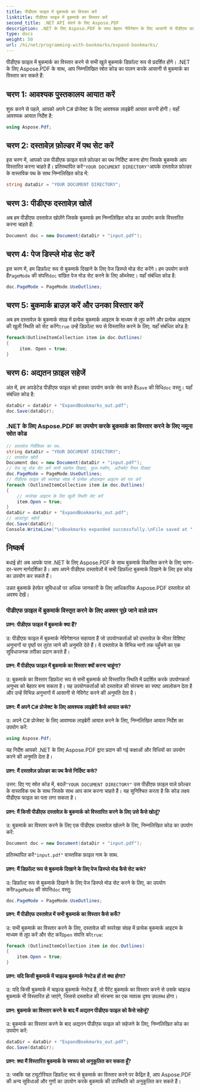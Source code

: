 ```yaml
---
title: पीडीएफ फाइल में बुकमार्क का विस्तार करें
linktitle: पीडीएफ फाइल में बुकमार्क का विस्तार करें
second_title: .NET API संदर्भ के लिए Aspose.PDF
description: .NET के लिए Aspose.PDF के साथ बेहतर नेविगेशन के लिए आसानी से पीडीएफ फ़ाइल में बुकमार्क का विस्तार करें।
type: docs
weight: 50
url: /hi/net/programming-with-bookmarks/expand-bookmarks/
---
```

पीडीएफ फ़ाइल में बुकमार्क का विस्तार करने से सभी खुले बुकमार्क डिफ़ॉल्ट रूप से प्रदर्शित होंगे। .NET के लिए Aspose.PDF के साथ, आप निम्नलिखित स्रोत कोड का पालन करके आसानी से बुकमार्क का विस्तार कर सकते हैं:

## चरण 1: आवश्यक पुस्तकालय आयात करें

शुरू करने से पहले, आपको अपने C# प्रोजेक्ट के लिए आवश्यक लाइब्रेरी आयात करनी होगी। यहाँ आवश्यक आयात निर्देश है:

```csharp
using Aspose.Pdf;
```

## चरण 2: दस्तावेज़ फ़ोल्डर में पथ सेट करें

 इस चरण में, आपको उस पीडीएफ फ़ाइल वाले फ़ोल्डर का पथ निर्दिष्ट करना होगा जिसके बुकमार्क आप विस्तारित करना चाहते हैं। प्रतिस्थापित करें`"YOUR DOCUMENT DIRECTORY"`आपके दस्तावेज़ फ़ोल्डर के वास्तविक पथ के साथ निम्नलिखित कोड में:

```csharp
string dataDir = "YOUR DOCUMENT DIRECTORY";
```

## चरण 3: पीडीएफ दस्तावेज़ खोलें

अब हम पीडीएफ दस्तावेज़ खोलेंगे जिसके बुकमार्क हम निम्नलिखित कोड का उपयोग करके विस्तारित करना चाहते हैं:

```csharp
Document doc = new Document(dataDir + "input.pdf");
```

## चरण 4: पेज डिस्प्ले मोड सेट करें

इस चरण में, हम डिफ़ॉल्ट रूप से बुकमार्क दिखाने के लिए पेज डिस्प्ले मोड सेट करेंगे। हम उपयोग करते हैं`PageMode` की संपत्ति`doc` वांछित पेज मोड सेट करने के लिए ऑब्जेक्ट। यहाँ संबंधित कोड है:

```csharp
doc.PageMode = PageMode.UseOutlines;
```

## चरण 5: बुकमार्क ब्राउज़ करें और उनका विस्तार करें

 अब हम दस्तावेज़ के बुकमार्क संग्रह में प्रत्येक बुकमार्क आइटम के माध्यम से लूप करेंगे और प्रत्येक आइटम की खुली स्थिति को सेट करेंगे`true` उन्हें डिफ़ॉल्ट रूप से विस्तारित करने के लिए. यहाँ संबंधित कोड है:

```csharp
foreach(OutlineItemCollection item in doc.Outlines)
{
     item. Open = true;
}
```

## चरण 6: अद्यतन फ़ाइल सहेजें

 अंत में, हम अपडेटेड पीडीएफ फाइल को इसका उपयोग करके सेव करते हैं`Save` की विधि`doc` वस्तु। यहाँ संबंधित कोड है:

```csharp
dataDir = dataDir + "ExpandBookmarks_out.pdf";
doc.Save(dataDir);
```

### .NET के लिए Aspose.PDF का उपयोग करके बुकमार्क का विस्तार करने के लिए नमूना स्रोत कोड 
```csharp
// दस्तावेज़ निर्देशिका का पथ.
string dataDir = "YOUR DOCUMENT DIRECTORY";
// दस्तावेज़ खोलें
Document doc = new Document(dataDir + "input.pdf");
// पेज व्यू मोड सेट करें यानी थंबनेल दिखाएं, फ़ुल-स्क्रीन, अटैचमेंट पैनल दिखाएं
doc.PageMode = PageMode.UseOutlines;
// पीडीएफ फ़ाइल की रूपरेखा संग्रह में प्रत्येक ओउलाइन आइटम को पार करें
foreach (OutlineItemCollection item in doc.Outlines)
{
	// रूपरेखा आइटम के लिए खुली स्थिति सेट करें
	item.Open = true;
}
dataDir = dataDir + "ExpandBookmarks_out.pdf";
// आउटपुट सहेजें
doc.Save(dataDir);
Console.WriteLine("\nBookmarks expanded successfully.\nFile saved at " + dataDir);
```

## निष्कर्ष

बधाई हो! अब आपके पास .NET के लिए Aspose.PDF के साथ बुकमार्क विकसित करने के लिए चरण-दर-चरण मार्गदर्शिका है। आप अपने पीडीएफ दस्तावेज़ों में सभी डिफ़ॉल्ट बुकमार्क दिखाने के लिए इस कोड का उपयोग कर सकते हैं।

उन्नत बुकमार्क हेरफेर सुविधाओं पर अधिक जानकारी के लिए आधिकारिक Aspose.PDF दस्तावेज़ को अवश्य देखें।

### पीडीएफ फ़ाइल में बुकमार्क विस्तृत करने के लिए अक्सर पूछे जाने वाले प्रश्न

#### प्रश्न: पीडीएफ फाइल में बुकमार्क क्या हैं?

उ: पीडीएफ फाइल में बुकमार्क नेविगेशनल सहायता हैं जो उपयोगकर्ताओं को दस्तावेज़ के भीतर विशिष्ट अनुभागों या पृष्ठों पर तुरंत जाने की अनुमति देते हैं। वे दस्तावेज़ के विभिन्न भागों तक पहुँचने का एक सुविधाजनक तरीका प्रदान करते हैं।

#### प्रश्न: मैं पीडीएफ फाइल में बुकमार्क का विस्तार क्यों करना चाहूंगा?

उ: बुकमार्क का विस्तार डिफ़ॉल्ट रूप से सभी बुकमार्क को विस्तारित स्थिति में प्रदर्शित करके उपयोगकर्ता अनुभव को बेहतर बना सकता है। यह उपयोगकर्ताओं को दस्तावेज़ की संरचना का स्पष्ट अवलोकन देता है और उन्हें विभिन्न अनुभागों में आसानी से नेविगेट करने की अनुमति देता है।

#### प्रश्न: मैं अपने C# प्रोजेक्ट के लिए आवश्यक लाइब्रेरी कैसे आयात करूं?

उ: अपने C# प्रोजेक्ट के लिए आवश्यक लाइब्रेरी आयात करने के लिए, निम्नलिखित आयात निर्देश का उपयोग करें:

```csharp
using Aspose.Pdf;
```

यह निर्देश आपको .NET के लिए Aspose.PDF द्वारा प्रदान की गई कक्षाओं और विधियों का उपयोग करने की अनुमति देता है।

#### प्रश्न: मैं दस्तावेज़ फ़ोल्डर का पथ कैसे निर्दिष्ट करूं?

 उत्तर: दिए गए स्रोत कोड में, बदलें`"YOUR DOCUMENT DIRECTORY"` उस पीडीएफ फ़ाइल वाले फ़ोल्डर के वास्तविक पथ के साथ जिसके साथ आप काम करना चाहते हैं। यह सुनिश्चित करता है कि कोड लक्ष्य पीडीएफ फाइल का पता लगा सकता है।

#### प्रश्न: मैं किसी पीडीएफ दस्तावेज़ के बुकमार्क को विस्तारित करने के लिए उसे कैसे खोलूं?

उ: बुकमार्क का विस्तार करने के लिए एक पीडीएफ दस्तावेज़ खोलने के लिए, निम्नलिखित कोड का उपयोग करें:

```csharp
Document doc = new Document(dataDir + "input.pdf");
```

 प्रतिस्थापित करें`"input.pdf"` वास्तविक फ़ाइल नाम के साथ.

#### प्रश्न: मैं डिफ़ॉल्ट रूप से बुकमार्क दिखाने के लिए पेज डिस्प्ले मोड कैसे सेट करूं?

उ: डिफ़ॉल्ट रूप से बुकमार्क दिखाने के लिए पेज डिस्प्ले मोड सेट करने के लिए, का उपयोग करें`PageMode` की संपत्ति`doc` वस्तु:

```csharp
doc.PageMode = PageMode.UseOutlines;
```

#### प्रश्न: मैं पीडीएफ दस्तावेज़ में सभी बुकमार्क का विस्तार कैसे करूँ?

 उ: सभी बुकमार्क का विस्तार करने के लिए, दस्तावेज़ की रूपरेखा संग्रह में प्रत्येक बुकमार्क आइटम के माध्यम से लूप करें और सेट करें`Open` संपत्ति को`true`:

```csharp
foreach (OutlineItemCollection item in doc.Outlines)
{
    item.Open = true;
}
```

#### प्रश्न: यदि किसी बुकमार्क में चाइल्ड बुकमार्क नेस्टेड हों तो क्या होगा?

उ: यदि किसी बुकमार्क में चाइल्ड बुकमार्क नेस्टेड हैं, तो पैरेंट बुकमार्क का विस्तार करने से उसके चाइल्ड बुकमार्क भी विस्तारित हो जाएंगे, जिससे दस्तावेज़ की संरचना का एक व्यापक दृश्य उपलब्ध होगा।

#### प्रश्न: बुकमार्क का विस्तार करने के बाद मैं अद्यतन पीडीएफ फाइल को कैसे सहेजूं?

उ: बुकमार्क का विस्तार करने के बाद अद्यतन पीडीएफ फाइल को सहेजने के लिए, निम्नलिखित कोड का उपयोग करें:

```csharp
dataDir = dataDir + "ExpandBookmarks_out.pdf";
doc.Save(dataDir);
```

#### प्रश्न: क्या मैं विस्तारित बुकमार्क के स्वरूप को अनुकूलित कर सकता हूँ?

उ: जबकि यह ट्यूटोरियल डिफ़ॉल्ट रूप से बुकमार्क का विस्तार करने पर केंद्रित है, आप Aspose.PDF की अन्य सुविधाओं और गुणों का उपयोग करके बुकमार्क की उपस्थिति को अनुकूलित कर सकते हैं।